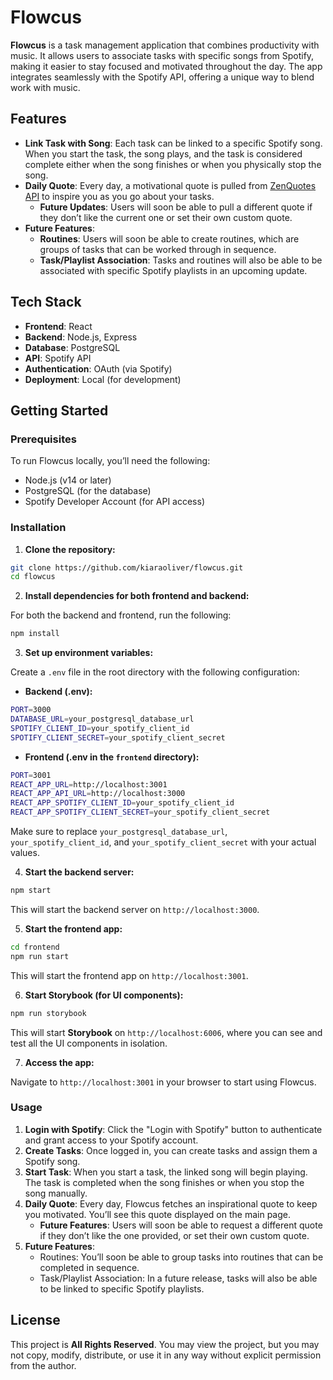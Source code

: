 # Flowcus

**Flowcus** is a task management application that combines productivity with music. It allows users to associate tasks with specific songs from Spotify, making it easier to stay focused and motivated throughout the day. The app integrates seamlessly with the Spotify API, offering a unique way to blend work with music.

## Features

- **Link Task with Song**: Each task can be linked to a specific Spotify song. When you start the task, the song plays, and the task is considered complete either when the song finishes or when you physically stop the song.
- **Daily Quote**: Every day, a motivational quote is pulled from [ZenQuotes API](https://zenquotes.io/api/today) to inspire you as you go about your tasks. 
  - **Future Updates**: Users will soon be able to pull a different quote if they don’t like the current one or set their own custom quote.
- **Future Features**:
  - **Routines**: Users will soon be able to create routines, which are groups of tasks that can be worked through in sequence.
  - **Task/Playlist Association**: Tasks and routines will also be able to be associated with specific Spotify playlists in an upcoming update.

## Tech Stack

- **Frontend**: React
- **Backend**: Node.js, Express
- **Database**: PostgreSQL
- **API**: Spotify API
- **Authentication**: OAuth (via Spotify)
- **Deployment**: Local (for development)

## Getting Started

### Prerequisites

To run Flowcus locally, you’ll need the following:

- Node.js (v14 or later)
- PostgreSQL (for the database)
- Spotify Developer Account (for API access)

### Installation

1. **Clone the repository:**

```bash
git clone https://github.com/kiaraoliver/flowcus.git
cd flowcus
```

2. **Install dependencies for both frontend and backend:**

For both the backend and frontend, run the following:

```bash
npm install
```

3. **Set up environment variables:**

Create a `.env` file in the root directory with the following configuration:

- **Backend (.env):**

```bash
PORT=3000
DATABASE_URL=your_postgresql_database_url
SPOTIFY_CLIENT_ID=your_spotify_client_id
SPOTIFY_CLIENT_SECRET=your_spotify_client_secret
```

- **Frontend (.env in the `frontend` directory):**

```bash
PORT=3001
REACT_APP_URL=http://localhost:3001
REACT_APP_API_URL=http://localhost:3000
REACT_APP_SPOTIFY_CLIENT_ID=your_spotify_client_id
REACT_APP_SPOTIFY_CLIENT_SECRET=your_spotify_client_secret
```

Make sure to replace `your_postgresql_database_url`, `your_spotify_client_id`, and `your_spotify_client_secret` with your actual values.

4. **Start the backend server:**

```bash
npm start
```

This will start the backend server on `http://localhost:3000`.

5. **Start the frontend app:**

```bash
cd frontend
npm run start
```

This will start the frontend app on `http://localhost:3001`.

6. **Start Storybook (for UI components):**

```bash
npm run storybook
```

This will start **Storybook** on `http://localhost:6006`, where you can see and test all the UI components in isolation.

7. **Access the app:**

Navigate to `http://localhost:3001` in your browser to start using Flowcus.

### Usage

1. **Login with Spotify**: Click the "Login with Spotify" button to authenticate and grant access to your Spotify account.
2. **Create Tasks**: Once logged in, you can create tasks and assign them a Spotify song.
3. **Start Task**: When you start a task, the linked song will begin playing. The task is completed when the song finishes or when you stop the song manually.
4. **Daily Quote**: Every day, Flowcus fetches an inspirational quote to keep you motivated. You’ll see this quote displayed on the main page.
   - **Future Features**: Users will soon be able to request a different quote if they don’t like the one provided, or set their own custom quote.
5. **Future Features**:
   - Routines: You’ll soon be able to group tasks into routines that can be completed in sequence.
   - Task/Playlist Association: In a future release, tasks will also be able to be linked to specific Spotify playlists.

## License

This project is **All Rights Reserved**. You may view the project, but you may not copy, modify, distribute, or use it in any way without explicit permission from the author.
